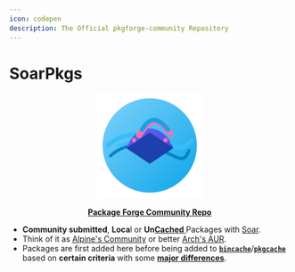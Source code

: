 ```yaml
---
icon: codepen
description: The Official pkgforge-community Repository
---
```


# SoarPkgs

<div align="center"><figure><img src="../../../../.gitbook/assets/pkgforge.png" alt="" width="188"><figcaption><p><a href="https://github.com/pkgforge/soarpkgs"><strong>Package Forge Community Repo</strong></a></p></figcaption></figure></div>

* **Community submitted**, **Loca**l or **Un**[**Cached** ](../pkgcache/)Packages with [Soar](https://github.com/pkgforge/soar).
* Think of it as [Alpine's Community](https://wiki.alpinelinux.org/wiki/Repositories) or better [Arch's AUR](https://wiki.archlinux.org/title/Arch_User_Repository).
* Packages are first added here before being added to [**`bincache`**](https://github.com/Azathothas/Toolpacks)/[**`pkgcache`**](https://github.com/pkgforge/pkgcache) based on **certain criteria** with some [**major differences**](differences.md).
